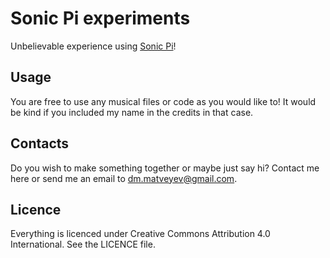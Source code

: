 # Sonic Pi experiments
Unbelievable experience using [Sonic Pi](https://github.com/samaaron/sonic-pi)!

## Usage
You are free to use any musical files or code as you would like to! It would be kind if you included my name in the credits in that case.

## Contacts
Do you wish to make something together or maybe just say hi? Contact me here or send me an email to dm.matveyev@gmail.com.

## Licence
Everything is licenced under Creative Commons Attribution 4.0 International. See the LICENCE file.
